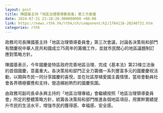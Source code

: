 ```yaml
---
layout: post
title: 陳國基主持「地區治理領導委員會」第三次會議
date: 2024-07-31 22:10:20.000000000 +08:00
link: https://news.rthk.hk/rthk/ch/component/k2/1764116-20240731.htm
categories: rthk
---
```


政務司司長陳國基主持「地區治理領導委員會」第三次會議，討論各決策局和部門有關慶祝中華人民共和國成立75周年的籌備工作，並就市民關心的地區議題制訂應對策略方針。

陳國基表示，今年國慶是特區政府完善地區治理、完成《基本法》第23條立法後的首個國慶，意義重大。各決策局和部門正全力籌備一系列豐富多元的國慶慶祝活動，以期與市民一同分享國慶的喜悅，並在社區厚植愛國主義情懷，當局會動員社會各界積極響應和支持，營造繽紛熱烈的國慶氛圍。

由政務司副司長卓永興主持的「地區治理專組」會繼續按照「地區治理領導委員會」所定的整體策略方針，統籌各決策局和部門推進各個地區項目，用實幹實績提升市民的生活水平，增強市民的獲得感、幸福感、安全感。
